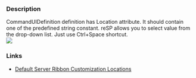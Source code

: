 ﻿---
Title: CommandUIDefinition Location attribute
FileName: CommandUIDefinitionLocation.html
---

###  Description
CommandUIDefinition definition has Location attribute. It should contain one of the predefined string constant.
reSP allows you to select value from the drop-down list.
Just use Ctrl+Space shortcut.
<br/>
<img src="http://docs.subpointsolutions.com/wp-content/uploads/2015/05/CommandUIDefinitionLocation.gif">
  
###  Links
- [Default Server Ribbon Customization Locations](https://msdn.microsoft.com/en-us/library/office/ee537543.aspx)


